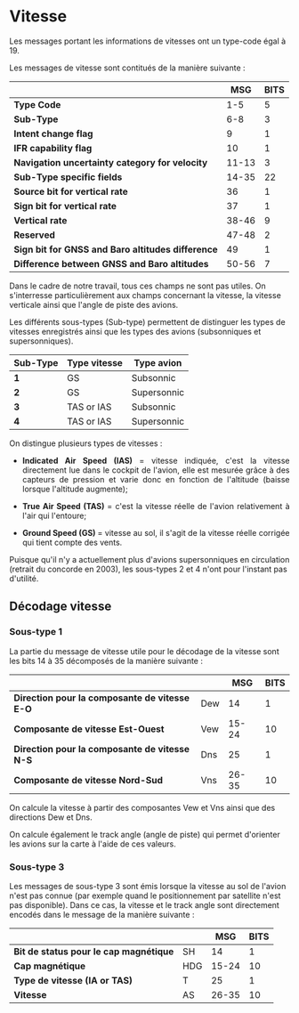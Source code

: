 # Vitesse

Les messages portant les informations de vitesses ont un type-code égal à 19.

Les messages de vitesse sont contitués de la manière suivante : 


|                                                     | MSG   | BITS |
|-----------------------------------------------------|-------|------|
| **Type Code**                                       | 1-5   | 5    |
| **Sub-Type**                                        | 6-8   | 3    |
| **Intent change flag**                              | 9     | 1    |
| **IFR capability flag**                             | 10    | 1    |
| **Navigation uncertainty category for velocity**    | 11-13 | 3    |
| **Sub-Type specific fields**                        | 14-35 | 22   |
| **Source bit for vertical rate**                    | 36    | 1    |
| **Sign bit for vertical rate**                      | 37    | 1    |
| **Vertical rate**                                   | 38-46 | 9    |
| **Reserved**                                        | 47-48 | 2    |
| **Sign bit for GNSS and Baro altitudes difference** | 49    | 1    |
| **Difference between GNSS and Baro altitudes**      | 50-56 | 7    |


Dans le cadre de notre travail, tous ces champs ne sont pas utiles. On s'interresse particulièrement aux champs concernant la vitesse, la vitesse verticale ainsi que l'angle de piste des avions.

Les différents sous-types (Sub-type) permettent de distinguer les types de vitesses enregistrés ainsi que les types des avions (subsonniques et supersonniques).

| **Sub-Type** | Type vitesse | Type avion  |
|--------------|--------------|-------------|
| **1**        | GS           | Subsonnic   |
| **2**        | GS           | Supersonnic |
| **3**        | TAS or IAS         | Subsonnic   |
| **4**        | TAS or IAS     | Supersonnic |

On distingue plusieurs types de vitesses : 

<p style="text-align:justify;">

 <ul>
  <li> <p style="text-align:justify;"> <b>Indicated Air Speed (IAS) </b> = vitesse indiquée, c'est la vitesse directement lue dans le cockpit de l'avion, elle est mesurée grâce à des capteurs de pression et varie donc en fonction de l'altitude (baisse lorsque l'altitude augmente); </p></li>
  <li> <p style="text-align:justify;"> <b>True Air Speed (TAS) </b>= c'est la vitesse réelle de l'avion relativement à l'air qui l'entoure;</p> </li>
  <li><p style="text-align:justify;"> <b>Ground Speed (GS) </b> = vitesse au sol, il s'agit de la vitesse réelle corrigée qui tient compte des vents.</p>
</li>
</ul> 

</p>

<p style="text-align:justify;">

Puisque qu'il n'y a actuellement plus d'avions supersonniques en circulation (retrait du concorde en 2003), les sous-types 2 et 4 n'ont pour l'instant pas d'utilité. </p>

## Décodage vitesse

### Sous-type 1


La partie du message de vitesse utile pour le décodage de la vitesse sont les bits 14 à 35 décomposés de la manière suivante : 

|                                      |  | **MSG** | **BITS** |
|------------------------------------------|------|---------|----------|
| **Direction pour la composante de vitesse E-O** | Dew  | 14      | 1        |
| **Composante de vitesse Est-Ouest**         | Vew  | 15-24   | 10       |
| **Direction pour la composante de vitesse N-S** | Dns  | 25      | 1        |
| **Composante de vitesse Nord-Sud**       | Vns  | 26-35   | 10       |

<p style="text-align:justify;">

On calcule la vitesse à partir des composantes Vew et Vns ainsi que des directions Dew et Dns.

On calcule également le track angle (angle de piste) qui permet d'orienter les avions sur la carte à l'aide de ces valeurs.
</p>

### Sous-type 3

<p style="text-align:justify;">

Les messages de sous-type 3 sont émis lorsque la vitesse au sol de l'avion n'est pas connue (par exemple quand le positionnement par satellite n'est pas disponible). Dans ce cas, la vitesse et le track angle sont directement encodés dans le message de la manière suivante : 

</p>

|                                      |  | **MSG** | **BITS** |
|------------------------------------------|------|---------|----------|
| **Bit de status pour le cap magnétique** | SH   | 14      | 1        |
| **Cap magnétique**                       | HDG  | 15-24   | 10       |
| **Type de vitesse (IA or TAS)**          | T    | 25      | 1        |
| **Vitesse**                              | AS   | 26-35   | 10       |
